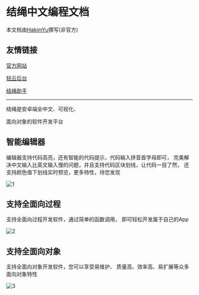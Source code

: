 # 结绳中文编程文档

本文档由[HakimYu](http://wpa.qq.com/msgrd?v=3&uin=2263197083&site=qq&menu=yes)撰写(非官方)

## 友情链接

[官方网站](http://www.tiecode.cn)

[轻云后台](https://app.0047ol.com/)

[结绳助手](https://www.coolapk.com/apk/zky.app.s5dgjx)
***

结绳是安卓端全中文、可视化、

面向对象的软件开发平台

## 智能编辑器

编辑器支持代码高亮，还有智能的代码提示，代码输入拼音首字母即可， 完美解决中文输入比英文输入慢的问题，并且支持代码区块划线，让代码一目了然， 还支持颜色值下划线实时预览，更多特性，待您发现

![1](https://s1.ax1x.com/2020/07/24/UXbCtJ.jpg)

## 支持全面向过程

支持全面向过程开发软件，通过简单的函数调用， 即可轻松开发属于自己的App

![2](https://s1.ax1x.com/2020/07/24/UXbA6x.jpg)

## 支持全面向对象


支持全面向对象开发软件，您可以享受易维护、 质量高、效率高、易扩展等众多面向对象特性

![3](https://s1.ax1x.com/2020/07/24/UXbEX6.jpg)
